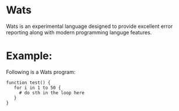 # Wats

Wats is an experimental language designed to provide excellent error reporting along with modern programming languge features.

# Example: 

Following is a Wats program:

```
function test() {
   for i in 1 to 50 {
     # do sth in the loop here
   }
}

```


